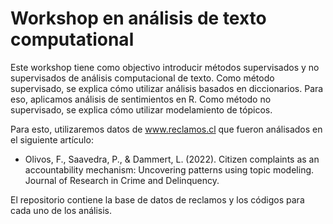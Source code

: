 # Workshop en análisis de texto computational

Este workshop tiene como objectivo introducir métodos supervisados y no supervisados de análisis computacional de texto.
Como método supervisado, se explica cómo utilizar análisis basados en diccionarios. Para eso, aplicamos análisis de sentimientos en R.
Como método no supervisado, se explica cómo utilizar modelamiento de tópicos. 

Para esto, utilizaremos datos de www.reclamos.cl que fueron análisados en el siguiente artículo:

- Olivos, F., Saavedra, P., & Dammert, L. (2022). Citizen complaints as an accountability mechanism: Uncovering patterns using topic
modeling. Journal of Research in Crime and Delinquency.

El repositorio contiene la base de datos de reclamos y los códigos para cada uno de los análisis.


